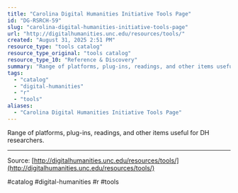 ```yaml
---
title: "Carolina Digital Humanities Initiative Tools Page"
id: "DG-RSRCH-59"
slug: "carolina-digital-humanities-initiative-tools-page"
url: "http://digitalhumanities.unc.edu/resources/tools/"
created: "August 31, 2025 2:51 PM"
resource_type: "tools catalog"
resource_type_original: "tools catalog"
resource_type_10: "Reference & Discovery"
summary: "Range of platforms, plug-ins, readings, and other items useful for DH researchers."
tags:
  - "catalog"
  - "digital-humanities"
  - "r"
  - "tools"
aliases:
  - "Carolina Digital Humanities Initiative Tools Page"
---
```


Range of platforms, plug-ins, readings, and other items useful for DH researchers.

---

Source: [http://digitalhumanities.unc.edu/resources/tools/](http://digitalhumanities.unc.edu/resources/tools/)

#catalog #digital-humanities #r #tools
